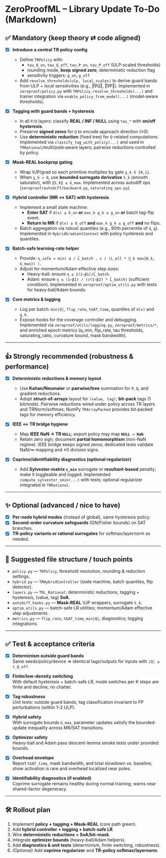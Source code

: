 # ZeroProofML – Library Update To-Do (Markdown)

## ✅ Mandatory (keep theory ⇄ code aligned)

- [x] **Introduce a central TR policy config**
  - Define `TRPolicy` with:
    - `tau_Q_on`, `tau_Q_off`, `tau_P_on`, `tau_P_off` (ULP-scaled thresholds)
    - rounding mode, **keep signed zero**, deterministic reduction flag
    - sensitivity triggers: `g_on`, `g_off`
  - Add `resolve_thresholds(ulp, local_scales)` to derive guard bands from ULP + local sensitivities (e.g., ‖∇Q‖, ‖∇P‖).
    Implemented in `zeroproof/policy.py` with `TRPolicy.resolve_thresholds(...)` and
    trainer integration via `enable_policy_from_model(...)` (model‑aware thresholds).

- [x] **Tagging with guard bands + hysteresis**
  - In all `P/Q` layers: classify **REAL / INF / NULL** using `tau_*` with **on/off hysteresis**.
  - Preserve **signed zeros** for `Q` to encode approach direction (±0).
  - Use **deterministic reduction** (fixed tree) for `Q`-related computations.
    Implemented via `classify_tag_with_policy(...)` and used in `TRRational`/multi/pole‑aware layers;
    pairwise reductions controlled by policy.

- [x] **Mask-REAL backprop gating**
  - Wrap VJP/grad so each primitive multiplies by gate `χ_k ∈ {0,1}`.
  - When `χ_k = 0`, use **bounded surrogate derivative** `S_k` (smooth saturator), with `‖S_k‖ ≤ G_max`.
    Implemented across autodiff ops (`zeroproof/autodiff/backward.py`, `saturating_ops.py`).

- [x] **Hybrid controller (MR ↔ SAT) with hysteresis**
  - Implement a small state machine:
    - **Enter SAT** if `d(x) ≤ δ_on` **or** `max_k g_k ≥ g_on` **or** batch tag-flip event.
    - **Return to MR** if `d(x) ≥ δ_off` **and** `max_k g_k ≤ g_off` **and** no flips.
  - Batch aggregation via robust quantiles (e.g., 90th percentile of `d`, `g`).
    Implemented in `HybridGradientContext` with policy hysteresis and quantiles.

- [x] **Batch-safe learning-rate helper**
  - Provide: `η_safe = min( α / L̂_batch , c / (L_ell * ∏_k max{B_k, G_max}) )`.
  - Adjust for momentum/Adam effective step sizes:
    - Heavy-ball: ensure `η ≤ 2(1−β1)/L̂_batch`.
    - Adam: ensure `η ≤ (1−β1) / (√(1−β2) * L̂_batch)` (sufficient condition).
    Implemented in `zeroproof/optim_utils.py` with tests for heavy‑ball/Adam bounds.

- [x] **Core metrics & logging**
  - Log per batch: `min|Q|`, `flip_rate`, `%SAT_time`, quantiles of `d(x)` and `g_k`.
  - Expose hooks for the coverage controller and debugging.
    Implemented via `zeroproof/utils/logging.py`, `zeroproof/metrics/*`, and enriched epoch metrics
    (q_min, flip_rate, tau thresholds, saturating_ratio, curvature bound, mask bandwidth).

---

## 👍 Strongly recommended (robustness & performance)

- [x] **Deterministic reductions & memory layout**
  - Use **Kahan/Neumaier** or **pairwise/tree** summation for `P`, `Q`, and gradient reductions.
  - Adopt **struct-of-arrays** layout for `(value, tag)`; **bit-pack** tags (1 bit/node).
    Pairwise reductions wired under policy across TR layers and TRNorm/softmax; NumPy `TRArrayPacked`
    provides bit‑packed tags for memory efficiency.

- [x] **IEEE ↔ TR bridge hygiene**
  - Map **IEEE NaN → TR `NULL`**; export policy may map **`NULL → NaN`**.
  - Retain zero sign; document **partial homomorphism** (non-NaN regime).
    IEEE bridge keeps signed zeros; dedicated tests validate NaN/∞ mapping and ±0 division signs.

- [x] **Coprime/identifiability diagnostics (optional regularizer)**
  - Add **Sylvester-matrix `s_min`** surrogate or **resultant-based** penalty; make it toggleable and logged.
    Implemented `compute_sylvester_smin(...)` with tests; optional regularizer integrated in `TRRational`.

---

## ✨ Optional (advanced / nice to have)

- [x] **Per-node hybrid modes** (instead of global), same hysteresis policy.
- [x] **Second-order curvature safeguards** (GN/Fisher bounds) on SAT branches.
- [x] **TR-policy variants or rational surrogates** for softmax/layernorm as needed.

---

## 📁 Suggested file structure / touch points

- `policy.py` — `TRPolicy`, threshold resolution, rounding & reduction settings.  
- `hybrid.py` — `TRHybridController` (state machine, batch quantiles, flip detector).  
- `layers.py` — `TRL_Rational`: deterministic reductions, tagging + hysteresis, (value, tag) **SoA**.  
- `autodiff_hooks.py` — **Mask-REAL** VJP wrappers, surrogate `S_k`.  
- `optim_utils.py` — batch-safe LR utilities; momentum/Adam effective step adjustments.  
- `metrics.py` — `flip_rate`, `%SAT_time`, `min|Q|`, diagnostics; logging integrations.

---

## ✅ Test & acceptance criteria

- [x] **Determinism outside guard bands**  
  Same seeds/policy/device ⇒ identical tags/outputs for inputs with `|Q| ≥ τ_Q_off`.

- [x] **Finite/low-density switching**  
  With default hysteresis + batch-safe LR, mode switches per K steps are finite and decline; no chatter.

- [x] **Tag robustness**  
  Unit tests: outside guard bands, tag classification invariant to FP perturbations (within 1–2 ULP).

- [x] **Hybrid safety**  
  With surrogate bounds `G_max`, parameter updates satisfy the bounded-update inequality across MR/SAT transitions.

- [x] **Optimizer safety**  
  Heavy-ball and Adam pass descent-lemma smoke tests under provided bounds.

- [x] **Overhead envelope**  
  Report `%SAT_time`, mask bandwidth, and total slowdown vs. baseline; show activation is rare and overhead localized near poles.

- [x] **Identifiability diagnostics (if enabled)**  
  Coprime surrogate remains healthy during normal training; warns near shared-factor degeneracy.

---

## 🛠️ Rollout plan

1. Implement **policy + tagging + Mask-REAL** (core path green).  
2. Add **hybrid controller + logging + batch-safe LR**.  
3. Wire **deterministic reductions + SoA/bit-mask**.  
4. Integrate **optimizer bounds** (heavy-ball/Adam helpers).  
5. Add **diagnostics & unit tests** (determinism, finite switching, robustness).  
6. *(Optional)* Add **coprime regularizer** and **TR-policy softmax/layernorm**.
